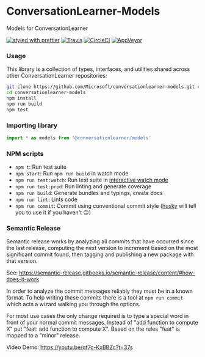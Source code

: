 # ConversationLearner-Models

Models for ConversationLearner

[![styled with prettier](https://img.shields.io/badge/styled_with-prettier-ff69b4.svg)](https://github.com/prettier/prettier)
[![Travis](https://api.travis-ci.com/Microsoft/ConversationLearner-Models.svg?token=x6vFsyYxGQbhsxY6ztLP&branch=master)](https://travis-ci.com/Microsoft/ConversationLearner-Models)
[![CircleCI](https://circleci.com/gh/Microsoft/ConversationLearner-Models.svg?style=shield)](https://circleci.com/gh/Microsoft/ConversationLearner-Models)
[![AppVeyor](https://ci.appveyor.com/api/projects/status/github/Microsoft/ConversationLearner-Models?branch=master&svg=true)](https://ci.appveyor.com/project/conversationlearner/conversationlearner-models)

### Usage

This library is a collection of types, interfaces, and utilities shared across other ConversationLearner repositories:

```bash
git clone https://github.com/Microsoft/conversationlearner-models.git conversationlearner-models
cd conversationlearner-models
npm install
npm run build
npm test
```


### Importing library

```typescript
import * as models from '@conversationlearner/models'
```

### NPM scripts

 - `npm t`: Run test suite
 - `npm start`: Run `npm run build` in watch mode
 - `npm run test:watch`: Run test suite in [interactive watch mode](http://facebook.github.io/jest/docs/cli.html#watch)
 - `npm run test:prod`: Run linting and generate coverage
 - `npm run build`: Generate bundles and typings, create docs
 - `npm run lint`: Lints code
 - `npm run commit`: Commit using conventional commit style ([husky](https://github.com/typicode/husky) will tell you to use it if you haven't :wink:)

### Semantic Release

Semantic release works by analyzing all commits that have occurred since the last release, computing the next version to increment based on the most significant commit found, then tagging and publishing a new package with that version.

See: https://semantic-release.gitbooks.io/semantic-release/content/#how-does-it-work

In order to analyze the commit messages reliably they must be in a known format.  To help writing these commits there is a tool at `npm run commit` which acts a wizard walking you through the options.

For most use cases the only change required is to type a special word in front of your normal commit messages. Instead of "add function to compute X" put "feat: add function to compute X".  Based on the rules "feat" is mapped to a "minor" release.

Video Demo: https://youtu.be/qf7c-KxBBZc?t=37s